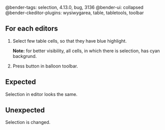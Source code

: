 @bender-tags: selection, 4.13.0, bug, 3136
@bender-ui: collapsed
@bender-ckeditor-plugins: wysiwygarea, table, tabletools, toolbar

## For each editors

1. Select few table cells, so that they have blue highlight.

	**Note:** for better visibility, all cells, in which there is selection, has cyan backgrund.
1. Press button in balloon toolbar.

## Expected

Selection in editor looks the same.

## Unexpected

Selection is changed.
